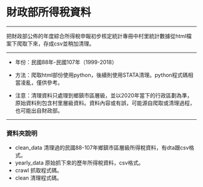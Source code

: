 # 財政部所得稅資料
***
把財政部公佈的年度綜合所得稅申報初步核定統計專冊中村里統計數據從html檔案下爬取下來，存成csv並稍加清理。
***
* 年份：民國88年-民國107年（1999-2018）

* 方法：爬取html部份使用python，後續則使用STATA清理。python程式碼相當凌亂，僅供參考。

* 注意：清理資料只處理到鄉鎮市區層級，並以2020年當下的行政區劃為準，原始資料則包含村里層級資料。資料內容或有誤，可能源自爬取或清理過程，也可能出自財政部。
***
### 資料夾說明
* clean_data 清理過的民國88-107年鄉鎮市區層級所得稅資料，有dta跟csv格式。
* yearly_data 原始抓下來的歷年所得稅資料，csv格式。
* crawl 抓取程式碼。
* clean 清理程式碼。
